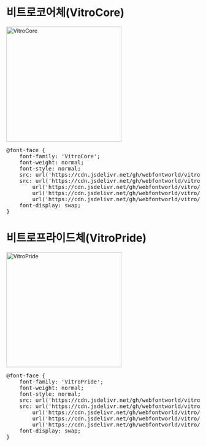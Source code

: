# 비트로코어체(VitroCore)

<a href="https://wess.tistory.com" target="_blank">
    <img src="https://webfontworld.github.io/vitro/VitroCore.jpg" alt="VitroCore" style="width:300px">
</a>

<pre>
@font-face {
    font-family: 'VitroCore';
    font-weight: normal;
    font-style: normal;
    src: url('https://cdn.jsdelivr.net/gh/webfontworld/vitro/VitroCore.eot');
    src: url('https://cdn.jsdelivr.net/gh/webfontworld/vitro/VitroCore.eot?#iefix') format('embedded-opentype'),
        url('https://cdn.jsdelivr.net/gh/webfontworld/vitro/VitroCore.woff2') format('woff2'),
        url('https://cdn.jsdelivr.net/gh/webfontworld/vitro/VitroCore.woff') format('woff'),
        url('https://cdn.jsdelivr.net/gh/webfontworld/vitro/VitroCore.ttf') format("truetype");
    font-display: swap;
}
</pre>

# 비트로프라이드체(VitroPride)

<a href="https://wess.tistory.com" target="_blank">
    <img src="https://webfontworld.github.io/vitro/VitroPride.jpg" alt="VitroPride" style="width:300px">
</a>

<pre>
@font-face {
    font-family: 'VitroPride';
    font-weight: normal;
    font-style: normal;
    src: url('https://cdn.jsdelivr.net/gh/webfontworld/vitro/VitroPride.eot');
    src: url('https://cdn.jsdelivr.net/gh/webfontworld/vitro/VitroPride.eot?#iefix') format('embedded-opentype'),
        url('https://cdn.jsdelivr.net/gh/webfontworld/vitro/VitroPride.woff2') format('woff2'),
        url('https://cdn.jsdelivr.net/gh/webfontworld/vitro/VitroPride.woff') format('woff'),
        url('https://cdn.jsdelivr.net/gh/webfontworld/vitro/VitroPride.ttf') format("truetype");
    font-display: swap;
}
</pre>
